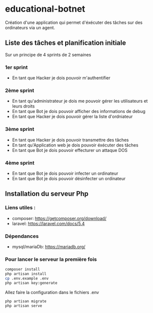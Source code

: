 # educational-botnet
Création d'une application qui permet d'éxécuter des tâches sur des ordinateurs via un agent.

## Liste des tâches et planification initiale
Sur un principe de 4 sprints de 2 semaines

### 1er sprint
- En tant que Hacker je dois pouvoir m'authentifier

### 2ème sprint
- En tant qu'administrateur je dois me pouvoir gérer les utilisateurs et leurs droits
- En tant que Bot je dois pouvoir afficher des informations de debug
- En tant que Hacker je dois pouvoir gérer la liste d'ordniateur

### 3ème sprint
- En tant que Hacker je dois pouvoir transmettre des tâches
- En tant qu'Application web je dois pouvoir éxécuter des tâches
- En tant que Bot je dois pouvoir effecturer un attaque DOS

### 4ème sprint
- En tant que Bot je dois pouvoir infecter un ordinateur
- En tant que Bot je dois pouvoir désinfecter un ordinateur

## Installation du serveur Php

### Liens utiles :
- composer: https://getcomposer.org/download/
- laravel: https://laravel.com/docs/5.4

### Dépendances
- mysql/mariaDb: https://mariadb.org/

### Pour lancer le serveur la première fois

```sh
composer install
php artisan install
cp .env.example .env
php artisan key:generate
```

Allez faire la configuration dans le fichiers .env

```sh
php artisan migrate
php artisan serve
```

